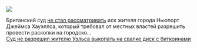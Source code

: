<!--2025-01-10 11:17:26-->
<div class="yb">
  <div class="rss smaller1 habr"><img src="https://habrastorage.org/getpro/habr/upload_files/9f0/457/34d/9f045734d436c1b96fed998086cd923c.JPG" /><p>Британский суд <a href="https://www.bbc.com/news/uk-wales-south-east-wales-25134289" rel="noopener noreferrer nofollow">не стал рассматривать</a> иск жителя города Ньюпорт Джеймса Хауэллса, который требовал от местных властей разрешить провести раскопки на городско... <br><a class="light" href="https://habr.com/ru/news/872786/?utm_source=habrahabr&utm_medium=rss&utm_campaign=872786">Суд не разрешил жителю Уэльса выкопать на свалке диск с биткоинами</a></div>
</div>
